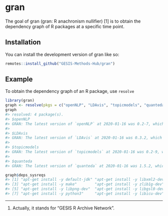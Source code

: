 
<!-- README.md is generated from README.Rmd. Please edit that file -->

# gran

<!-- badges: start -->

<!-- badges: end -->

The goal of gran (gran: R anachronism nullifier) \[1\] is to obtain the
dependency graph of R packages at a specific time point.

## Installation

You can install the development version of gran like so:

``` r
remotes::install_github("GESIS-Methods-Hub/gran")
```

## Example

To obtain the dependency graph of an R package, use `resolve`

``` r
library(gran)
graph <- resolve(pkgs = c("openNLP", "LDAvis", "topicmodels", "quanteda"), snapshot_date = "2020-01-16")
graph
#> resolved: 4 package(s).
#> $openNLP
#> GRAN: The latest version of `openNLP` at 2020-01-16 was 0.2-7, which has 3 unique dependencies (2 with no dependencies.)
#> 
#> $LDAvis
#> GRAN: The latest version of `LDAvis` at 2020-01-16 was 0.3.2, which has 2 unique dependencies (2 with no dependencies.)
#> 
#> $topicmodels
#> GRAN: The latest version of `topicmodels` at 2020-01-16 was 0.2-9, which has 7 unique dependencies (5 with no dependencies.)
#> 
#> $quanteda
#> GRAN: The latest version of `quanteda` at 2020-01-16 was 1.5.2, which has 64 unique dependencies (34 with no dependencies.)
```

``` r
graph$deps_sysreqs
#> [1] "apt-get install -y default-jdk" "apt-get install -y libxml2-dev"
#> [3] "apt-get install -y make"        "apt-get install -y zlib1g-dev" 
#> [5] "apt-get install -y libpng-dev"  "apt-get install -y libgsl0-dev"
#> [7] "apt-get install -y python3"     "apt-get install -y libicu-dev"
```

-----

1.  Actually, it stands for “GESIS R Archive Network”.
